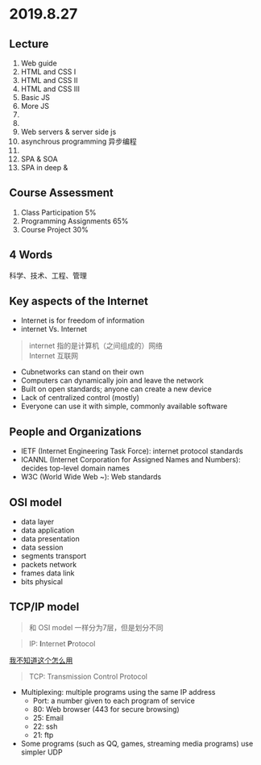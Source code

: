 # 2019.8.27

## Lecture

1. Web guide
2. HTML and CSS I
3. HTML and CSS II
4. HTML and CSS III
5. Basic JS
6. More JS
7. 
8. 
9. Web servers & server side js
10. asynchrous programming 异步编程
11. 
12. SPA & SOA
13. SPA in deep &

## Course Assessment

1. Class Participation 5%
2. Programming Assignments 65%
3. Course Project 30%

## 4 Words

科学、技术、工程、管理

## Key aspects of the Internet

* Internet is for freedom of information
* internet Vs. Internet

> internet 指的是计算机（之间组成的）网络  
> Internet 互联网

* Cubnetworks can stand on their own
* Computers can dynamically join and leave the network
* Built on open standards; anyone can create a new device
* Lack of centralized control (mostly)
* Everyone can use it with simple, commonly available software

## People and Organizations

* IETF (Internet Engineering Task Force): internet protocol standards
* ICANNL (Internet Corporation for Assigned Names and Numbers): decides top-level domain names
* W3C (World Wide Web ~): Web standards

## OSI model

* data layer
* data application
* data presentation
* data session
* segments transport
* packets network
* frames data link
* bits physical

## TCP/IP model

> 和 OSI model 一样分为7层，但是划分不同

> IP: **I**nternet **P**rotocol

[我不知道这个怎么用](whatismyip.com)

> TCP: Transmission Control Protocol

* Multiplexing: multiple programs using the same IP address
  * Port: a number given to each program of service
  * 80: Web browser (443 for secure browsing)
  * 25: Email
  * 22: ssh
  * 21: ftp
* Some programs (such as QQ, games, streaming media programs) use simpler UDP

